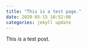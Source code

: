 ```yaml
---
title: "This is a test page."
date: 2020-05-15 10:52:00
categories: jekyll update
---
```


This is a test post.
